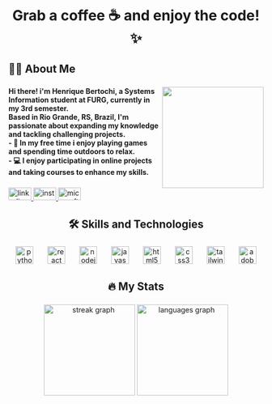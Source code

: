 <h1 align="center">Grab a coffee ☕ and enjoy the code!✨</h1>

###

<h2 align="left">👩‍💻  About Me</h2>

###

<img align="right" height="200" src="https://github.com/user-attachments/assets/fe294f5c-81bf-4a80-9a5d-339fe1871356"  />

###

<h4 align="left">Hi there! i'm Henrique Bertochi, a Systems Information student at FURG, currently in my 3rd semester.<br>Based in Rio Grande, RS, Brazil, I'm passionate about expanding my knowledge and tackling challenging projects.<br>- 🌳 In my free time i enjoy playing games and spending time outdoors to relax.<br>- 💻 I enjoy participating in online projects and taking courses to enhance my skills.</h4>

###

<div align="left">
  <a href="https://www.linkedin.com/in/henrique-bertochi-grigol-6270b327a/" target="_blank">
    <img src="https://raw.githubusercontent.com/maurodesouza/profile-readme-generator/master/src/assets/icons/social/linkedin/default.svg" width="45" height="25" alt="linkedin logo"  />
  </a>
  <a href="https://www.instagram.com/_henriquebg/" target="_blank">
    <img src="https://raw.githubusercontent.com/maurodesouza/profile-readme-generator/master/src/assets/icons/social/instagram/default.svg" width="45" height="25" alt="instagram logo"  />
  </a>
  <a href="mailto:henriquebg.bg@outlook.com">
    <img src="https://download.logo.wine/logo/Microsoft_Outlook/Microsoft_Outlook-Logo.wine.png" width="45" height="25" alt="microsoft-outlook logo" target="_blank">
  </a>
</div>

###

<h2 align="center">🛠 Skills and Technologies</h2>

###

<div align="center">
  <img src="https://skillicons.dev/icons?i=py" height="35" alt="python logo"  />
  <img width="20" />
  <img src="https://skillicons.dev/icons?i=react" height="35" alt="react logo"  />
  <img width="20" />
  <img src="https://skillicons.dev/icons?i=nodejs" height="35" alt="nodejs logo"  />
  <img width="20" />
  <img src="https://skillicons.dev/icons?i=js" height="35" alt="javascript logo"  />
  <img width="20" />
  <img src="https://cdn.jsdelivr.net/gh/devicons/devicon/icons/html5/html5-original.svg" height="35" alt="html5 logo"  />
  <img width="20" />
  <img src="https://skillicons.dev/icons?i=css" height="35" alt="css3 logo"  />
  <img width="20" />
  <img src="https://skillicons.dev/icons?i=tailwind" height="35" alt="tailwindcss logo"  />
  <img width="20" />
  <img src="https://skillicons.dev/icons?i=ps" height="35" alt="adobephotoshop logo"  />
</div>

###

<h2 align="center">🔥 My Stats</h2>

###

<div align="center">
  <img src="https://streak-stats.demolab.com?user=henriquebertochi&locale=en&mode=daily&theme=dark&hide_border=false&border_radius=5&order=3" height="180" alt="streak graph"  />
  <img src="https://github-readme-stats.vercel.app/api/top-langs?username=henriquebertochi&locale=en&hide_title=false&layout=compact&card_width=320&langs_count=6&theme=dark&hide_border=false&order=2" height="180" alt="languages graph"  />
</div>

###
